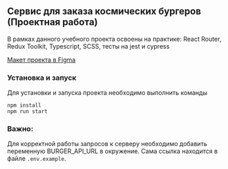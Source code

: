 ## Сервис для заказа космических бургеров (Проектная работа)

В рамках данного учебного проекта освоены на практике: React Router, Redux Toolkit, Typescript, SCSS, тесты на jest и cypress 

[Макет проекта в Figma](<https://www.figma.com/file/vIywAvqfkOIRWGOkfOnReY/React-Fullstack_-Проектные-задачи-(3-месяца)_external_link?type=design&node-id=0-1&mode=design>)


### Установка и запуск

Для установки и запуска проекта необходимо выполнить команды

```
npm install
npm run start
```

### Важно:

Для корректной работы запросов к серверу необходимо добавить переменную BURGER_API_URL в окружение. Сама ссылка находится в файле `.env.example`.
